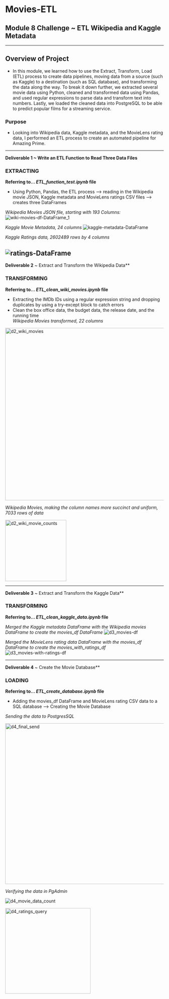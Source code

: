 # Movies-ETL

## Module 8 Challenge ~ ETL Wikipedia and Kaggle Metadata
---
## Overview of Project
- In this module, we learned how to use the Extract, Transform, Load (ETL) process to create data pipelines, moving data from a source (such as Kaggle) to a destination (such as SQL database), and transforming the data along the way. To break it down further, we extracted several movie data using Python, cleaned and transformed data using Pandas, and used regular expressions to parse data and transform text into numbers. Lastly, we loaded the cleaned data into PostgreSQL to be able to predict popular films for a streaming service. 
### Purpose
- Looking into Wikipedia data, Kaggle metadata, and the MovieLens rating data, I performed an ETL process to create an automated pipeline for Amazing Prime. 

---
**Deliverable 1 ~ Write an ETL Function to Read Three Data Files**
### EXTRACTING
**Referring to... _ETL_function_test.ipynb_ file** 

- Using Python, Pandas, the ETL process --> reading in the Wikipedia movie JSON, Kaggle metadata and MovieLens ratings CSV files --> creates three DataFrames

*Wikipedia Movies JSON file, starting with 193 Columns:*
![wiki-movies-df-DataFrame_1](https://user-images.githubusercontent.com/68654746/181340388-817d120c-1427-49b8-ae0f-0a0ff2cf073b.png)

*Kaggle Movie Metadata, 24 columns*
![kaggle-metadata-DataFrame](https://user-images.githubusercontent.com/68654746/181341109-0899ad0a-ae93-4f20-b4d5-fb128c591cf6.png)

*Kaggle Ratings data, 2602489 rows by 4 columns* 

![ratings-DataFrame](https://user-images.githubusercontent.com/68654746/181341139-354211d5-2b02-41da-ab02-f6b472098cd1.png)
---
**Deliverable 2** ~ Extract and Transform the Wikipedia Data**
### TRANSFORMING
**Referring to... _ETL_clean_wiki_movies.ipynb_ file** 

- Extracting the IMDb IDs using a regular expression string and dropping duplicates by using a try-except block to catch errors 
- Clean the box office data, the budget data, the release date, and the running time  
*Wikipedia Movies transformed, 22 columns* 
<img width="546" alt="d2_wiki_movies" src="https://user-images.githubusercontent.com/68654746/181343071-9346c0e6-44da-4faa-b731-b859274f06ce.png">

*Wikipedia Movies, making the column names more succinct and uniform, 7033 rows of data* 

<img width="194" alt="d2_wiki_movie_counts" src="https://user-images.githubusercontent.com/68654746/181343092-d76ee710-7424-4200-a25e-4f1ab4816378.png">

---
**Deliverable 3** ~ Extract and Transform the Kaggle Data**
### TRANSFORMING
**Referring to... _ETL_clean_kaggle_data.ipynb_ file** 

*Merged the Kaggle metadata DataFrame with the Wikipedia movies DataFrame to create the movies_df DataFrame* 
![d3_movies-df](https://user-images.githubusercontent.com/68654746/181346221-ca12b2e1-8520-46f2-b232-c258290d263a.png)

*Merged the MovieLens rating data DataFrame with the movies_df DataFrame to create the movies_with_ratings_df* 
![d3_movies-with-ratings-df](https://user-images.githubusercontent.com/68654746/181346236-baf3a42c-4ee7-4b1c-8de0-2a12263a64fa.png)

---
**Deliverable 4** ~ Create the Movie Database**
### LOADING
**Referring to... _ETL_create_database.ipynb_ file**
- Adding the movies_df DataFrame and MovieLens rating CSV data to a SQL database --> Creating the Movie Database

*Sending the data to PostgresSQL* 

<img width="509" alt="d4_final_send" src="https://user-images.githubusercontent.com/68654746/181347561-4f63fd87-99ab-488c-b52c-c7022328cdda.png">

*Verifying the data in PgAdmin* 

![d4_movie_data_count](https://user-images.githubusercontent.com/68654746/181347547-f39e7b80-3beb-4b4a-a5d0-fd6592d9854e.png)

<img width="271" alt="d4_ratings_query" src="https://user-images.githubusercontent.com/68654746/181347452-fd584caf-32a3-49b2-9851-a7e1ef3f43dd.png">


